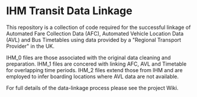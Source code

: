 # IHM Transit Data Linkage

This repository is a collection of code required for the successful linkage of Automated Fare Collection Data (AFC), Automated Vehicle Location Data (AVL) and Bus Timetables using data provided by a "Regional Transport Provider" in the UK.

IHM_0 files are those associated with the original data cleaning and preparation.
IHM_1 files are concered with linking AFC, AVL and Timetable for overlapping time periods.
IHM_2 files extend those from IHM and are employed to infer boarding locations where AVL data are not available.

For full details of the data-linkage process please see the project Wiki.
